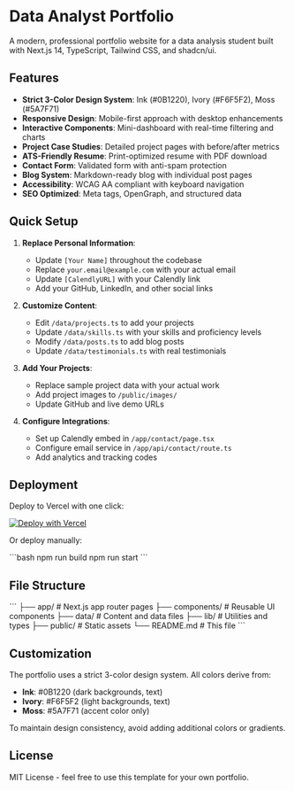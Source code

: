# Data Analyst Portfolio

A modern, professional portfolio website for a data analysis student built with Next.js 14, TypeScript, Tailwind CSS, and shadcn/ui.

## Features

- **Strict 3-Color Design System**: Ink (#0B1220), Ivory (#F6F5F2), Moss (#5A7F71)
- **Responsive Design**: Mobile-first approach with desktop enhancements
- **Interactive Components**: Mini-dashboard with real-time filtering and charts
- **Project Case Studies**: Detailed project pages with before/after metrics
- **ATS-Friendly Resume**: Print-optimized resume with PDF download
- **Contact Form**: Validated form with anti-spam protection
- **Blog System**: Markdown-ready blog with individual post pages
- **Accessibility**: WCAG AA compliant with keyboard navigation
- **SEO Optimized**: Meta tags, OpenGraph, and structured data

## Quick Setup

1. **Replace Personal Information**:
   - Update `[Your Name]` throughout the codebase
   - Replace `your.email@example.com` with your actual email
   - Update `[CalendlyURL]` with your Calendly link
   - Add your GitHub, LinkedIn, and other social links

2. **Customize Content**:
   - Edit `/data/projects.ts` to add your projects
   - Update `/data/skills.ts` with your skills and proficiency levels
   - Modify `/data/posts.ts` to add blog posts
   - Update `/data/testimonials.ts` with real testimonials

3. **Add Your Projects**:
   - Replace sample project data with your actual work
   - Add project images to `/public/images/`
   - Update GitHub and live demo URLs

4. **Configure Integrations**:
   - Set up Calendly embed in `/app/contact/page.tsx`
   - Configure email service in `/app/api/contact/route.ts`
   - Add analytics and tracking codes

## Deployment

Deploy to Vercel with one click:

[![Deploy with Vercel](https://vercel.com/button)](https://vercel.com/new/clone?repository-url=https://github.com/yourusername/portfolio)

Or deploy manually:

\`\`\`bash
npm run build
npm run start
\`\`\`

## File Structure

\`\`\`
├── app/                    # Next.js app router pages
├── components/            # Reusable UI components
├── data/                  # Content and data files
├── lib/                   # Utilities and types
├── public/               # Static assets
└── README.md             # This file
\`\`\`

## Customization

The portfolio uses a strict 3-color design system. All colors derive from:
- **Ink**: #0B1220 (dark backgrounds, text)
- **Ivory**: #F6F5F2 (light backgrounds, text)  
- **Moss**: #5A7F71 (accent color only)

To maintain design consistency, avoid adding additional colors or gradients.

## License

MIT License - feel free to use this template for your own portfolio.
